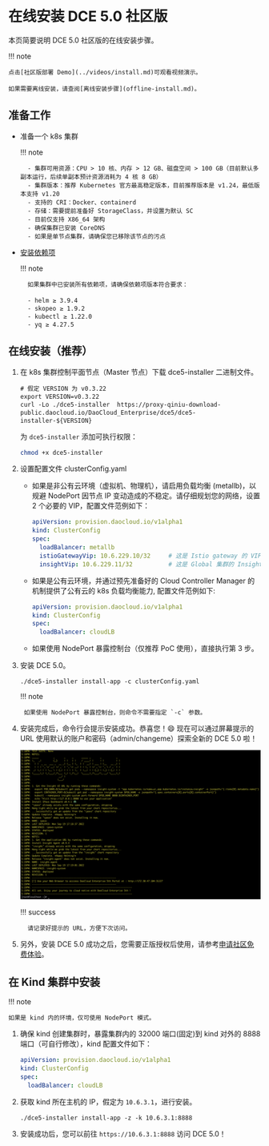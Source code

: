 # 在线安装 DCE 5.0 社区版

本页简要说明 DCE 5.0 社区版的在线安装步骤。

!!! note

    点击[社区版部署 Demo](../videos/install.md)可观看视频演示。

    如果需要离线安装，请查阅[离线安装步骤](offline-install.md)。

## 准备工作

- 准备一个 k8s 集群

    !!! note

        - 集群可用资源：CPU > 10 核、内存 > 12 GB、磁盘空间 > 100 GB（目前默认多副本运行，后续单副本预计资源消耗为 4 核 8 GB）
        - 集群版本：推荐 Kubernetes 官方最高稳定版本，目前推荐版本是 v1.24，最低版本支持 v1.20
        - 支持的 CRI：Docker、containerd
        - 存储：需要提前准备好 StorageClass，并设置为默认 SC
        - 目前仅支持 X86_64 架构
        - 确保集群已安装 CoreDNS
        - 如果是单节点集群，请确保您已移除该节点的污点

- [安装依赖项](install-tools.md)

    !!! note

        如果集群中已安装所有依赖项，请确保依赖项版本符合要求：
        
        - helm ≥ 3.9.4
        - skopeo ≥ 1.9.2
        - kubectl ≥ 1.22.0
        - yq ≥ 4.27.5

## 在线安装（推荐）

1. 在 k8s 集群控制平面节点（Master 节点）下载 dce5-installer 二进制文件。

    ```shell
    # 假定 VERSION 为 v0.3.22
    export VERSION=v0.3.22
    curl -Lo ./dce5-installer  https://proxy-qiniu-download-public.daocloud.io/DaoCloud_Enterprise/dce5/dce5-installer-${VERSION}
    ```

    为 `dce5-installer` 添加可执行权限：

    ```bash
    chmod +x dce5-installer
    ```

2. 设置配置文件 clusterConfig.yaml

    - 如果是非公有云环境（虚拟机、物理机），请启用负载均衡 (metallb)，以规避 NodePort 因节点 IP 变动造成的不稳定。请仔细规划您的网络，设置 2 个必要的 VIP，配置文件范例如下：

        ```yaml
        apiVersion: provision.daocloud.io/v1alpha1
        kind: ClusterConfig
        spec:
          loadBalancer: metallb
          istioGatewayVip: 10.6.229.10/32     # 这是 Istio gateway 的 VIP，也会是DCE5.0的控制台的浏览器访问IP
          insightVip: 10.6.229.11/32          # 这是 Global 集群的 Insight-Server 采集所有子集群的监控指标的网络路径所用的 VIP
        ```

    - 如果是公有云环境，并通过预先准备好的 Cloud Controller Manager 的机制提供了公有云的 k8s 负载均衡能力, 配置文件范例如下:

        ``` yaml
        apiVersion: provision.daocloud.io/v1alpha1
        kind: ClusterConfig
        spec:
          loadBalancer: cloudLB
        ```

    - 如果使用 NodePort 暴露控制台（仅推荐 PoC 使用），直接执行第 3 步。

3. 安装 DCE 5.0。

    ```shell
    ./dce5-installer install-app -c clusterConfig.yaml
    ```

    !!! note

        如果使用 NodePort 暴露控制台，则命令不需要指定 `-c` 参数。

4. 安装完成后，命令行会提示安装成功。恭喜您！:smile: 现在可以通过屏幕提示的 URL 使用默认的账户和密码（admin/changeme）探索全新的 DCE 5.0 啦！

    ![success](images/success.png)

    !!! success

         请记录好提示的 URL，方便下次访问。

5. 另外，安装 DCE 5.0 成功之后，您需要正版授权后使用，请参考[申请社区免费体验](../dce/license0.md)。

## 在 Kind 集群中安装

!!! note

    如果是 kind 内的环境，仅可使用 NodePort 模式。

1. 确保 kind 创建集群时，暴露集群内的 32000 端口(固定)到 kind 对外的 8888 端口（可自行修改），kind 配置文件如下：
        
    ``` yaml
    apiVersion: provision.daocloud.io/v1alpha1
    kind: ClusterConfig
    spec:
      loadBalancer: cloudLB
    ```

2. 获取 kind 所在主机的 IP，假定为 `10.6.3.1`，进行安装。

    ```shell
    ./dce5-installer install-app -z -k 10.6.3.1:8888
    ```

3. 安装成功后，您可以前往 `https://10.6.3.1:8888` 访问 DCE 5.0！

